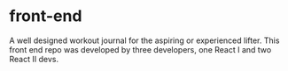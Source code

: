 # front-end
A well designed workout journal for the aspiring or experienced lifter. This front end repo was developed by three developers, one React I and two React II devs. 
